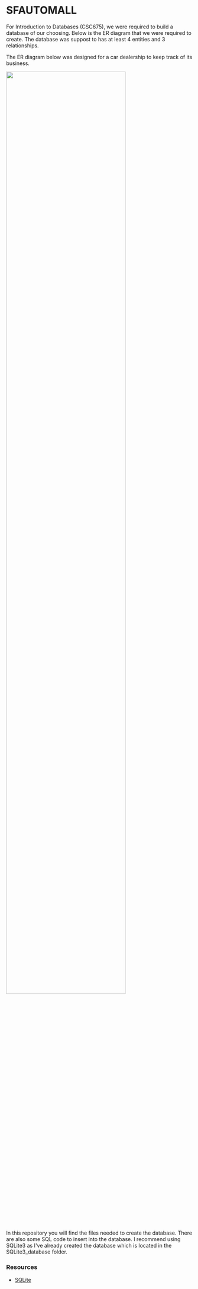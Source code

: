 # SFAUTOMALL

For Introduction to Databases (CSC675), we were required to build a database of our choosing. Below is the ER diagram that we were required to create. The database was suppost to has at least 4 entities and 3 relationships. 

The ER diagram below was designed for a car dealership to keep track of its business. 

<img src="https://user-images.githubusercontent.com/70411130/170798155-e7ae711e-31dc-4496-9e79-877034658a64.png" width=80% />

In this repository you will find the files needed to create the database. There are also some SQL code to insert into the database. I recommend using SQLite3 as I've already created the database which is located in the SQLite3_database folder.

### Resources
- [SQLite](https://www.sqlite.org/index.html)

